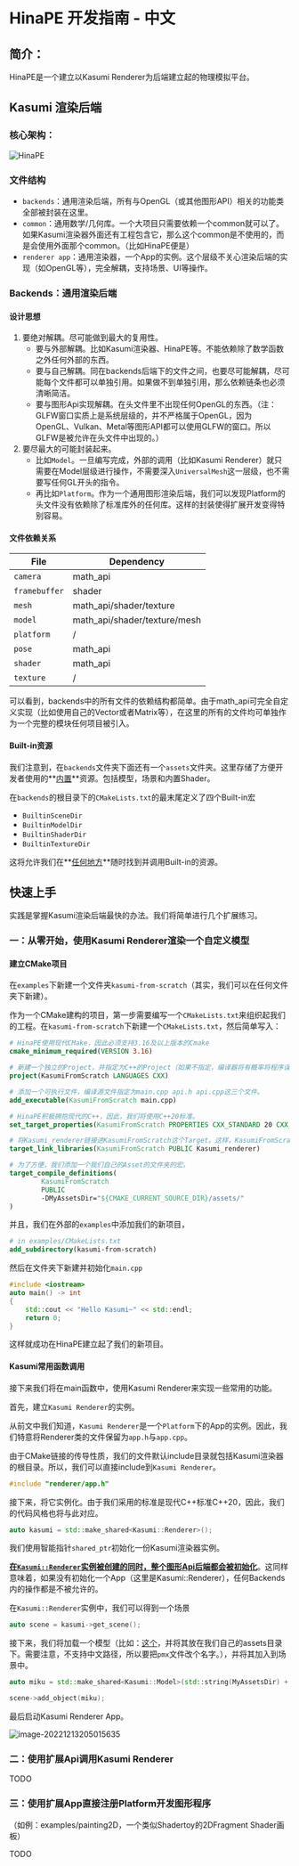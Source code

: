 # HinaPE 开发指南 - 中文

## 简介：

HinaPE是一个建立以Kasumi Renderer为后端建立起的物理模拟平台。

## Kasumi 渲染后端

### 核心架构：

![HinaPE](HinaPE.png)

### 文件结构

- `backends`：通用渲染后端，所有与OpenGL（或其他图形API）相关的功能类全部被封装在这里。
- `common`：通用数学/几何库。一个大项目只需要依赖一个common就可以了。如果Kasumi渲染器外面还有工程包含它，那么这个common是不使用的，而是会使用外面那个common。（比如HinaPE便是）
- `renderer app`：通用渲染器，一个App的实例。这个层级不关心渲染后端的实现（如OpenGL等），完全解耦，支持场景、UI等操作。

### Backends：通用渲染后端

#### 设计思想

1. 要绝对解耦。尽可能做到最大的复用性。
   - 要与外部解耦。比如Kasumi渲染器、HinaPE等。不能依赖除了数学函数之外任何外部的东西。
   - 要与自己解耦。同在backends后端下的文件之间，也要尽可能解耦，尽可能每个文件都可以单独引用。如果做不到单独引用，那么依赖链条也必须清晰简洁。
   - 要与图形Api实现解耦。在头文件里不出现任何OpenGL的东西。（注：GLFW窗口实质上是系统层级的，并不严格属于OpenGL，因为OpenGL、Vulkan、Metal等图形API都可以使用GLFW的窗口。所以GLFW是被允许在头文件中出现的。）
2. 要尽最大的可能封装起来。
   - 比如`Model`。一旦编写完成，外部的调用（比如Kasumi Renderer）就只需要在Model层级进行操作，不需要深入`UniversalMesh`这一层级，也不需要写任何GL开头的指令。
   - 再比如`Platform`。作为一个通用图形渲染后端，我们可以发现Platform的头文件没有依赖除了标准库外的任何库。这样的封装使得扩展开发变得特别容易。

#### 文件依赖关系

| File          | Dependency                   |
| ------------- | ---------------------------- |
| `camera`      | math_api                     |
| `framebuffer` | shader                       |
| `mesh`        | math_api/shader/texture      |
| `model`       | math_api/shader/texture/mesh |
| `platform`    | /                            |
| `pose`        | math_api                     |
| `shader`      | math_api                     |
| `texture`     | /                            |

可以看到，backends中的所有文件的依赖结构都简单。由于math_api可完全自定义实现（比如使用自己的Vector或者Matrix等），在这里的所有的文件均可单独作为一个完整的模块任何项目被引入。

#### Built-in资源

我们注意到，在`backends`文件夹下面还有一个`assets`文件夹。这里存储了方便开发者使用的**<u>内置</u>**资源。包括模型，场景和内置Shader。

在`backends`的根目录下的`CMakeLists.txt`的最末尾定义了四个Built-in宏

- `BuiltinSceneDir`
- `BuiltinModelDir`
- `BuiltinShaderDir`
- `BuiltinTextureDir`

这将允许我们在**<u>任何地方</u>**随时找到并调用Built-in的资源。

## 快速上手

实践是掌握Kasumi渲染后端最快的办法。我们将简单进行几个扩展练习。

### 一：从零开始，使用Kasumi Renderer渲染一个自定义模型

#### 建立CMake项目

在`examples`下新建一个文件夹`kasumi-from-scratch`（其实，我们可以在任何文件夹下新建）。

作为一个CMake建构的项目，第一步需要编写一个`CMakeLists.txt`来组织起我们的工程。在`kasumi-from-scratch`下新建一个`CMakeLists.txt`，然后简单写入：

```cmake
# HinaPE使用现代CMake，因此必须支持3.16及以上版本的Cmake
cmake_minimum_required(VERSION 3.16)

# 新建一个独立的Project，并指定为C++的Project（如果不指定，编译器将有概率将程序误判为C工程，导致部分文件无法编译）。
project(KasumiFromScratch LANGUAGES CXX)

# 添加一个可执行文件，编译源文件指定为main.cpp api.h api.cpp这三个文件。
add_executable(KasumiFromScratch main.cpp)

# HinaPE积极拥抱现代的C++，因此，我们将使用C++20标准。
set_target_properties(KasumiFromScratch PROPERTIES CXX_STANDARD 20 CXX_EXTENSIONS ON)

# 将Kasumi_renderer链接进KasumiFromScratch这个Target。这样，KasumiFromScratch就可以使用Kasumi_renderer的全部功能了（包括Kasumi_renderer自己定义的头文件也会被链式法则引入到KasumiFromScratch）。
target_link_libraries(KasumiFromScratch PUBLIC Kasumi_renderer)

# 为了方便，我们添加一个我们自己的Asset的文件夹的宏。
target_compile_definitions(
        KasumiFromScratch
        PUBLIC
        -DMyAssetsDir="${CMAKE_CURRENT_SOURCE_DIR}/assets/"
)
```

并且，我们在外部的`examples`中添加我们的新项目，

```cmake
# in examples/CMakeLists.txt
add_subdirectory(kasumi-from-scratch)
```

然后在文件夹下新建并初始化`main.cpp`

```c++
#include <iostream>
auto main() -> int
{
	std::cout << "Hello Kasumi~" << std::endl;
	return 0;
}
```

这样就成功在HinaPE建立起了我们的新项目。

#### Kasumi常用函数调用

接下来我们将在main函数中，使用Kasumi Renderer来实现一些常用的功能。

首先，建立`Kasumi Renderer`的实例。

从前文中我们知道，`Kasumi Renderer`是一个`Platform`下的App的实例。因此，我们特意将Renderer类的文件保留为`app.h`与`app.cpp`。

由于CMake链接的传导性质，我们的文件默认include目录就包括Kasumi渲染器的根目录。所以，我们可以直接include到`Kasumi Renderer`。

```c++
#include "renderer/app.h"
```

接下来，将它实例化。由于我们采用的标准是现代C++标准C++20，因此，我们的代码风格也将与此对应。

```c++
auto kasumi = std::make_shared<Kasumi::Renderer>();
```

我们使用智能指针`shared_ptr`初始化一份Kasumi渲染器实例。

**<u>在`Kasumi::Renderer`实例被创建的同时，整个图形Api后端都会被初始化</u>**。这同样意味着，如果没有初始化一个App（这里是Kasumi::Renderer），任何Backends内的操作都是不被允许的。

在`Kasumi::Renderer`实例中，我们可以得到一个场景

```c++
auto scene = kasumi->get_scene();
```

接下来，我们将加载一个模型（比如：[这个](https://www.aplaybox.com/details/model/O606QHAv4EM2)，并将其放在我们自己的assets目录下。需要注意，不支持中文路径，所以要把`pmx`文件改个名字。），并将其加入到场景中。

```c++
auto miku = std::make_shared<Kasumi::Model>(std::string(MyAssetsDir) + "miku.pmx");

scene->add_object(miku);
```



最后启动Kasumi Renderer App。

![image-20221213205015635](images/miku.png)

### 二：使用扩展Api调用Kasumi Renderer

TODO



### 三：使用扩展App直接注册Platform开发图形程序

（如例：examples/painting2D，一个类似Shadertoy的2DFragment Shader画板）

TODO